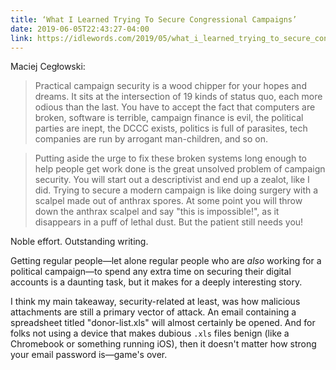 ```yaml
---
title: ‘What I Learned Trying To Secure Congressional Campaigns’
date: 2019-06-05T22:43:27-04:00
link: https://idlewords.com/2019/05/what_i_learned_trying_to_secure_congressional_campaigns.htm
---
```


Maciej Cegłowski:  

> Practical campaign security is a wood chipper for your hopes and dreams. It sits at the intersection of 19 kinds of status quo, each more odious than the last. You have to accept the fact that computers are broken, software is terrible, campaign finance is evil, the political parties are inept, the DCCC exists, politics is full of parasites, tech companies are run by arrogant man-children, and so on.

> Putting aside the urge to fix these broken systems long enough to help people get work done is the great unsolved problem of campaign security. You will start out a descriptivist and end up a zealot, like I did. Trying to secure a modern campaign is like doing surgery with a scalpel made out of anthrax spores. At some point you will throw down the anthrax scalpel and say "this is impossible!", as it disappears in a puff of lethal dust. But the patient still needs you!

Noble effort. Outstanding writing. 

Getting regular people—let alone regular people who are _also_ working for a political campaign—to spend any extra time on securing their digital accounts is a daunting task, but it makes for a deeply interesting story. 

I think my main takeaway, security-related at least, was how malicious attachments are still a primary vector of attack. An email containing a spreadsheet titled "donor-list.xls" will almost certainly be opened. And for folks not using a device that makes dubious `.xls` files benign (like a Chromebook or something running iOS), then it doesn't matter how strong your email password is—game's over. 